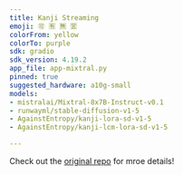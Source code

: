 ```yaml
---
title: Kanji Streaming
emoji: 🉑 🈶 🈚 🈺
colorFrom: yellow
colorTo: purple
sdk: gradio
sdk_version: 4.19.2
app_file: app-mixtral.py
pinned: true
suggested_hardware: a10g-small
models:
- mistralai/Mixtral-8x7B-Instruct-v0.1
- runwayml/stable-diffusion-v1-5
- AgainstEntropy/kanji-lora-sd-v1-5
- AgainstEntropy/kanji-lcm-lora-sd-v1-5

---
```


Check out the [original repo](https://github.com/AgainstEntropy/kanji) for mroe details!
